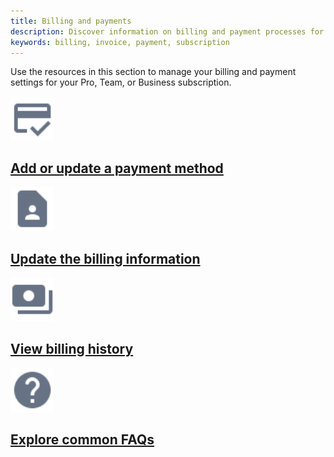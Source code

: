 ```yaml
---
title: Billing and payments
description: Discover information on billing and payment processes for Docker subscriptions.
keywords: billing, invoice, payment, subscription
---
```


Use the resources in this section to manage your billing and payment settings for your Pro, Team, or Business subscription.

<div class="component-container">
    <!--start row-->
    <div class="row">
      <div class="col-xs-12 col-sm-12 col-md-12 col-lg-4 block">
        <div class="component">
             <div class="component-icon">
                 <a href="/billing/payment-method/"><img src="/assets/images/payment-info.svg" alt="payment info" width="70" height="70"></a>
             </div>
                 <h2 id="payment infor"><a href="/billing/payment-method/">Add or update a payment method</a></h2>
        </div>
      </div>
     <div class="col-xs-12 col-sm-12 col-md-12 col-lg-4 block">
        <div class="component">
            <div class="component-icon">
                <a href="/billing/details/"><img src="/assets/images/contact.svg" alt="billing-info" width="70" height="70"></a>
            </div>
                <h2 id="billing history"><a href="/billing/details/">Update the billing information</a></h2>
            </div>
        </div>
  </div>  
    <!--start row-->
    <div class="row">
      <div class="col-xs-12 col-sm-12 col-md-12 col-lg-4 block">
        <div class="component">
             <div class="component-icon">
                 <a href="/billing/history/"><img src="/assets/images/billing-history.svg" alt="Billing history" width="70" height="70"></a>
                 </div>
                 <h2 id="billing history"><a href="/billing/history/">View billing history</a></h2>
            </div>
        </div>
     <div class="col-xs-12 col-sm-12 col-md-12 col-lg-4 block">
        <div class="component">
            <div class="component-icon">
                <a href="/billing/faqs/"><img src="/assets/images/help.svg" alt="faqs" width="70" height="70"></a>
            </div>
                <h2 id="faqs"><a href="/billing/faqs">Explore common FAQs</a></h2>
            </div>
        </div>
    </div>
</div>


